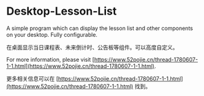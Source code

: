 # Desktop-Lesson-List
A simple program which can display the lesson list and other components on your desktop. Fully configurable. 

在桌面显示当日课程表、未来倒计时、公告板等组件。可以高度自定义。

For more information, please visit [https://www.52pojie.cn/thread-1780607-1-1.html](https://www.52pojie.cn/thread-1780607-1-1.html).

更多相关信息可以在 [https://www.52pojie.cn/thread-1780607-1-1.html](https://www.52pojie.cn/thread-1780607-1-1.html) 找到。
